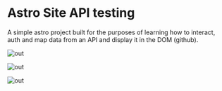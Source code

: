 # Astro Site API testing

A simple astro project built for the purposes of learning how to interact, auth and map data from an API and display it in the DOM (github).

![out](https://github.com/M-Atkins/astrosite/assets/43812266/74a23829-22bd-43c9-b15c-b7252ecf93f7)

![out](/out.gif)

![out](/out.gif)
